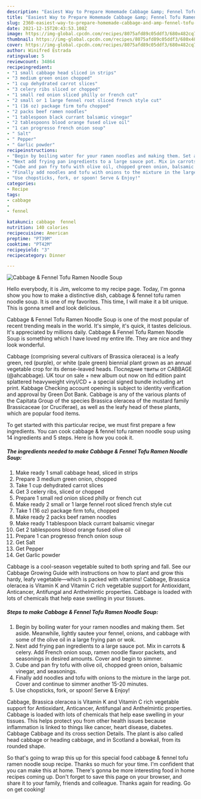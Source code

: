 ```yaml
---
description: "Easiest Way to Prepare Homemade Cabbage &amp; Fennel Tofu Ramen Noodle Soup"
title: "Easiest Way to Prepare Homemade Cabbage &amp; Fennel Tofu Ramen Noodle Soup"
slug: 2360-easiest-way-to-prepare-homemade-cabbage-and-amp-fennel-tofu-ramen-noodle-soup
date: 2021-12-15T20:43:53.108Z
image: https://img-global.cpcdn.com/recipes/8075afd89c05ddf3/680x482cq70/cabbage-fennel-tofu-ramen-noodle-soup-recipe-main-photo.jpg
thumbnail: https://img-global.cpcdn.com/recipes/8075afd89c05ddf3/680x482cq70/cabbage-fennel-tofu-ramen-noodle-soup-recipe-main-photo.jpg
cover: https://img-global.cpcdn.com/recipes/8075afd89c05ddf3/680x482cq70/cabbage-fennel-tofu-ramen-noodle-soup-recipe-main-photo.jpg
author: Winifred Estrada
ratingvalue: 5
reviewcount: 34864
recipeingredient:
- "1 small cabbage head sliced in strips"
- "3 medium green onion chopped"
- "1 cup dehydrated carrot slices"
- "3 celery ribs sliced or chopped"
- "1 small red onion sliced philly or french cut"
- "2 small or 1 large fennel root sliced french style cut"
- "1 (16 oz) package firm tofu chopped"
- "2 packs beef ramen noodles"
- "1 tablespoon black currant balsamic vinegar"
- "2 tablespoons blood orange fused olive oil"
- "1 can progresso french onion soup"
- " Salt"
- " Pepper"
- " Garlic powder"
recipeinstructions:
- "Begin by boiling water for your ramen noodles and making them. Set aside. Meanwhile, lightly sautee your fennel, onions, and cabbage with some of the olive oil in a large frying pan or wok."
- "Next add frying pan ingredients to a large sauce pot. Mix in carrots & celery. Add French onion soup, ramen noodle flavor packets, and seasonings in desired amounts. Cover and begin to simmer."
- "Cube and pan fry tofu with olive oil, chopped green onion, balsamic vinegar, and seasonings."
- "Finally add noodles and tofu with onions to the mixture in the large pot. Cover and continue to simmer another 15-20 minutes."
- "Use chopsticks, fork, or spoon! Serve & Enjoy!"
categories:
- Recipe
tags:
- cabbage
- 
- fennel

katakunci: cabbage  fennel 
nutrition: 140 calories
recipecuisine: American
preptime: "PT39M"
cooktime: "PT42M"
recipeyield: "3"
recipecategory: Dinner

---
```



![Cabbage & Fennel Tofu Ramen Noodle Soup](https://img-global.cpcdn.com/recipes/8075afd89c05ddf3/680x482cq70/cabbage-fennel-tofu-ramen-noodle-soup-recipe-main-photo.jpg)

Hello everybody, it is Jim, welcome to my recipe page. Today, I'm gonna show you how to make a distinctive dish, cabbage & fennel tofu ramen noodle soup. It is one of my favorites. This time, I will make it a bit unique. This is gonna smell and look delicious.

Cabbage & Fennel Tofu Ramen Noodle Soup is one of the most popular of recent trending meals in the world. It's simple, it's quick, it tastes delicious. It's appreciated by millions daily. Cabbage & Fennel Tofu Ramen Noodle Soup is something which I have loved my entire life. They are nice and they look wonderful.

Cabbage (comprising several cultivars of Brassica oleracea) is a leafy green, red (purple), or white (pale green) biennial plant grown as an annual vegetable crop for its dense-leaved heads. Последние твиты от CABBAGE (@ahcabbage). UK tour on sale + new album out now on ltd edition paint splattered heavyweight vinyl/CD + a special signed bundle including art print. Kabbage Checking account opening is subject to identity verification and approval by Green Dot Bank. Cabbage is any of the various plants of the Capitata Group of the species Brassica oleracea of the mustard family Brassicaceae (or Cruciferae), as well as the leafy head of these plants, which are popular food items.


To get started with this particular recipe, we must first prepare a few ingredients. You can cook cabbage & fennel tofu ramen noodle soup using 14 ingredients and 5 steps. Here is how you cook it.

<!--inarticleads1-->

##### The ingredients needed to make Cabbage & Fennel Tofu Ramen Noodle Soup:

1. Make ready 1 small cabbage head, sliced in strips
1. Prepare 3 medium green onion, chopped
1. Take 1 cup dehydrated carrot slices
1. Get 3 celery ribs, sliced or chopped
1. Prepare 1 small red onion sliced philly or french cut
1. Make ready 2 small or 1 large fennel root sliced french style cut
1. Take 1 (16 oz) package firm tofu, chopped
1. Make ready 2 packs beef ramen noodles
1. Make ready 1 tablespoon black currant balsamic vinegar
1. Get 2 tablespoons blood orange fused olive oil
1. Prepare 1 can progresso french onion soup
1. Get  Salt
1. Get  Pepper
1. Get  Garlic powder


Cabbage is a cool-season vegetable suited to both spring and fall. See our Cabbage Growing Guide with instructions on how to plant and grow this hardy, leafy vegetable—which is packed with vitamins! Cabbage, Brassica oleracea is Vitamin K and Vitamin C rich vegetable support for Antioxidant, Anticancer, Antifungal and Anthelmintic properties. Cabbage is loaded with lots of chemicals that help ease swelling in your tissues. 

<!--inarticleads2-->

##### Steps to make Cabbage & Fennel Tofu Ramen Noodle Soup:

1. Begin by boiling water for your ramen noodles and making them. Set aside. Meanwhile, lightly sautee your fennel, onions, and cabbage with some of the olive oil in a large frying pan or wok.
1. Next add frying pan ingredients to a large sauce pot. Mix in carrots & celery. Add French onion soup, ramen noodle flavor packets, and seasonings in desired amounts. Cover and begin to simmer.
1. Cube and pan fry tofu with olive oil, chopped green onion, balsamic vinegar, and seasonings.
1. Finally add noodles and tofu with onions to the mixture in the large pot. Cover and continue to simmer another 15-20 minutes.
1. Use chopsticks, fork, or spoon! Serve & Enjoy!


Cabbage, Brassica oleracea is Vitamin K and Vitamin C rich vegetable support for Antioxidant, Anticancer, Antifungal and Anthelmintic properties. Cabbage is loaded with lots of chemicals that help ease swelling in your tissues. This helps protect you from other health issues because inflammation is linked to things like cancer, heart disease, diabetes. Cabbage Cabbage and its cross section Details. The plant is also called head cabbage or heading cabbage, and in Scotland a bowkail, from its rounded shape. 

So that's going to wrap this up for this special food cabbage & fennel tofu ramen noodle soup recipe. Thanks so much for your time. I'm confident that you can make this at home. There's gonna be more interesting food in home recipes coming up. Don't forget to save this page on your browser, and share it to your family, friends and colleague. Thanks again for reading. Go on get cooking!

